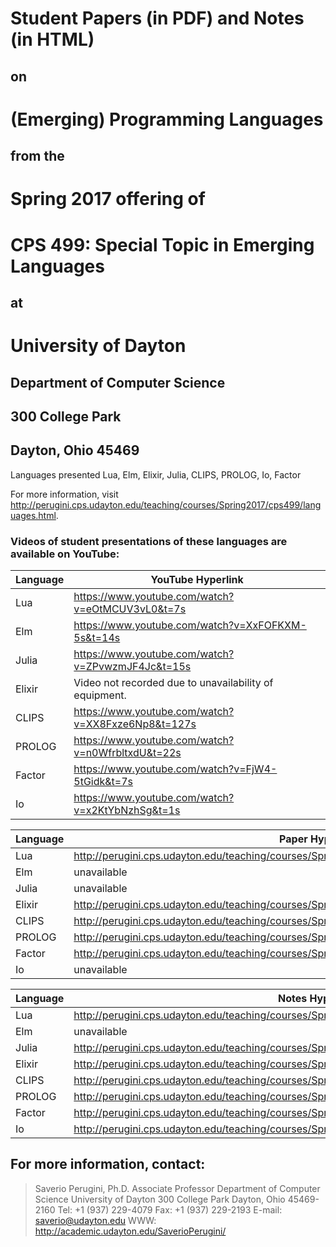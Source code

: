 # Student Papers (in PDF) and Notes (in HTML)

## on

# (Emerging) Programming Languages

## from the 

# Spring 2017 offering of

# CPS 499: Special Topic in Emerging Languages

## at

# University of Dayton

## Department of Computer Science
## 300 College Park
## Dayton, Ohio 45469

Languages presented Lua, Elm, Elixir, Julia, CLIPS, PROLOG, Io, Factor

For more information, visit
http://perugini.cps.udayton.edu/teaching/courses/Spring2017/cps499/languages.html.

### Videos of student presentations of these languages are available on YouTube:

| Language | YouTube Hyperlink                                      |
| ---------|--------------------------------------------------------|
| Lua      | https://www.youtube.com/watch?v=eOtMCUV3vL0&t=7s       |
| Elm      | https://www.youtube.com/watch?v=XxFOFKXM-5s&t=14s      |
| Julia    | https://www.youtube.com/watch?v=ZPvwzmJF4Jc&t=15s      |
| Elixir   | Video not recorded due to unavailability of equipment. |
| CLIPS    | https://www.youtube.com/watch?v=XX8Fxze6Np8&t=127s     |
| PROLOG   | https://www.youtube.com/watch?v=n0WfrbltxdU&t=22s      |
| Factor   | https://www.youtube.com/watch?v=FjW4-5tGidk&t=7s       |
| Io       | https://www.youtube.com/watch?v=x2KtYbNzhSg&t=1s       |

| Language | Paper Hyperlink                                      |
| ---------|--------------------------------------------------------|
| Lua      | http://perugini.cps.udayton.edu/teaching/courses/Spring2017/cps499/Languages/papers/Lua.pdf       |
| Elm      | unavailable      |
| Julia    | unavailable      |
| Elixir   | http://perugini.cps.udayton.edu/teaching/courses/Spring2017/cps499/Languages/papers/Elixir.pdf |
| CLIPS    | http://perugini.cps.udayton.edu/teaching/courses/Spring2017/cps499/Languages/papers/CLIPS.pdf     |
| PROLOG   | http://perugini.cps.udayton.edu/teaching/courses/Spring2017/cps499/Languages/papers/PROLOG.pdf      |
| Factor   | http://perugini.cps.udayton.edu/teaching/courses/Spring2017/cps499/Languages/papers/Factor.pdf       |
| Io       | unavailable       |

| Language | Notes Hyperlink                                      |
| ---------|--------------------------------------------------------|
| Lua      | http://perugini.cps.udayton.edu/teaching/courses/Spring2017/cps499/Languages/notes/Lua.html       |
| Elm      | unavailable      |
| Julia    | http://perugini.cps.udayton.edu/teaching/courses/Spring2017/cps499/Languages/notes/Julia.html      |
| Elixir   | http://perugini.cps.udayton.edu/teaching/courses/Spring2017/cps499/Languages/notes/Elixir.html |
| CLIPS    | http://perugini.cps.udayton.edu/teaching/courses/Spring2017/cps499/Languages/notes/CLIPS.html     |
| PROLOG   | http://perugini.cps.udayton.edu/teaching/courses/Spring2017/cps499/Languages/notes/PROLOG.html     |
| Factor   | http://perugini.cps.udayton.edu/teaching/courses/Spring2017/cps499/Languages/notes/Factor.html       |
| Io       | http://perugini.cps.udayton.edu/teaching/courses/Spring2017/cps499/Languages/notes/Io.html       |

## For more information, contact:

> Saverio Perugini, Ph.D.
> Associate Professor
> Department of Computer Science
> University of Dayton
> 300 College Park
> Dayton, Ohio  45469-2160
> Tel: +1 (937) 229-4079
> Fax: +1 (937) 229-2193
> E-mail: saverio@udayton.edu
> WWW: http://academic.udayton.edu/SaverioPerugini/
